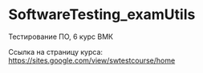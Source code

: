# SoftwareTesting_examUtils
Тестирование ПО, 6 курс ВМК 

Ссылка на страницу курса: https://sites.google.com/view/swtestcourse/home
